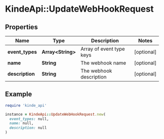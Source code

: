 # KindeApi::UpdateWebHookRequest

## Properties

| Name | Type | Description | Notes |
| ---- | ---- | ----------- | ----- |
| **event_types** | **Array&lt;String&gt;** | Array of event type keys | [optional] |
| **name** | **String** | The webhook name | [optional] |
| **description** | **String** | The webhook description | [optional] |

## Example

```ruby
require 'kinde_api'

instance = KindeApi::UpdateWebHookRequest.new(
  event_types: null,
  name: null,
  description: null
)
```

